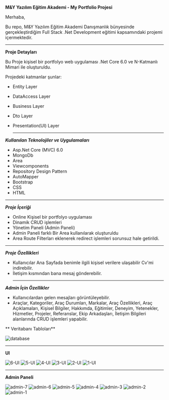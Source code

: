 **M&Y Yazılım Eğitim Akademi - My Portfolio Projesi**

Merhaba,

Bu repo, M&Y Yazılım Eğitim Akademi Danışmanlık bünyesinde gerçekleştirdiğim Full Stack .Net Development eğitimi kapsamındaki projemi içermektedir.

___________________________________________

  **Proje Detayları**

Bu Proje kişisel bir portfolyo web uygulaması .Net Core 6.0 ve N-Katmanlı Mimari ile oluşturuldu. 

Projedeki katmanlar şunlar:

- Entity Layer

- DataAccess Layer

- Business Layer

- Dto Layer

- Presentation(UI) Layer

  _______________________________________

**_Kullanılan Teknolojiler ve Uygulamaları_**

- Asp.Net Core (MVC) 6.0
- MongoDb
- Area
- Viewcomponents
- Repository Design Pattern
- AutoMapper 
- Bootstrap
- CSS
- HTML
_______________________________________



_**Proje İçeriği**_

- Online Kişisel bir portfolyo uygulaması
- Dinamik CRUD işlemleri
- Yönetim Paneli (Admin Paneli)
- Admin Paneli farklı Bir Area kullanılarak oluşturuldu
- Area Route Filterları eklenerek redirect işlemleri sorunsuz hale getirildi.

_______________________________________



_**Proje Özellikleri**_

- Kullanıcılar Ana Sayfada benimle ilgili kişisel verilere ulaşabilir Cv'mi indirebilir.
- İletişim kısmından bana mesaj gönderebilir.
  ______________________________________



 _**Admin İçin Özellikler**_

- Kullanıcılardan gelen mesajları görüntüleyebilir.
- Araçlar, Kategoriler, Araç Durumları, Markalar, Araç Özellikleri, Araç Açıklamaları,
  Kişisel Bilgiler, Hakkımda, Eğitimler, Deneyim, Yetenekler, Hizmetler, Projeler, Referanslar, Ekip Arkadaşları, İletişim Bilgileri alanlarında CRUD işlemleri yapabilir.


** Veritabanı Tabloları**

![database](https://github.com/erhangndz/MyResume/assets/113235743/2ae3fd00-2807-4ac8-80c7-6f9da42f0710)

  _____________________________________

  **UI**

 ![6-UI](https://github.com/erhangndz/MyResume/assets/113235743/ffb1f44b-317c-4c90-818a-8ab8fb8eb5a2)
![5-UI](https://github.com/erhangndz/MyResume/assets/113235743/3ef96f51-58b7-4037-960e-9872b7c91403)
![4-UI](https://github.com/erhangndz/MyResume/assets/113235743/7e88ecf2-7894-4703-8f38-ea6bd12e5ed5)
![3-UI](https://github.com/erhangndz/MyResume/assets/113235743/066c90bd-d2c8-430c-a2c6-e77c27abbcd7)
![2-UI](https://github.com/erhangndz/MyResume/assets/113235743/7b6b4476-c7e7-422f-9cd1-6eea87ef91c3)
![1-UI](https://github.com/erhangndz/MyResume/assets/113235743/7e935045-3bc1-43ec-bf44-9e01f1ebce63)


______________________________________________________




**Admin Paneli**

![admin-7](https://github.com/erhangndz/MyResume/assets/113235743/d7dc9dc1-4c49-49e3-87b3-aa0ee32e284a)
![admin-6](https://github.com/erhangndz/MyResume/assets/113235743/de2ef71e-9eac-4d40-a1c5-9f22fe1881f4)
![admin-5](https://github.com/erhangndz/MyResume/assets/113235743/a32c00ba-115d-403e-8930-967ee691f61d)
![admin-4](https://github.com/erhangndz/MyResume/assets/113235743/4bc00f2d-d560-4890-9da4-b1821d793277)
![admin-3](https://github.com/erhangndz/MyResume/assets/113235743/df8ab5f7-c98d-40a6-aafa-dfed023b05d1)
![admin-2](https://github.com/erhangndz/MyResume/assets/113235743/a7b8ff26-517e-41cc-b3fc-4d3f669bfd3e)
![admin-1](https://github.com/erhangndz/MyResume/assets/113235743/86bbf1d8-0cfa-40aa-b695-403fc499f944)








  
